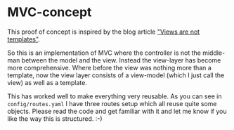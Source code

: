 # MVC-concept

This proof of concept is inspired by the blog article ["Views are not templates"](https://r.je/views-are-not-templates.html).

So this is an implementation of MVC where the controller is not the middle-man between the model and the view. Instead the view-layer has become more comprehensive. Where before the view was nothing more than a template, now the view layer consists of a view-model (which I just call the view) as well as a template.

This has worked well to make everything very reusable. As you can see in `config/routes.yaml` I have three routes setup which all reuse quite some objects. Please read the code and get familiar with it and let me know if you like the way this is structured. :-)
